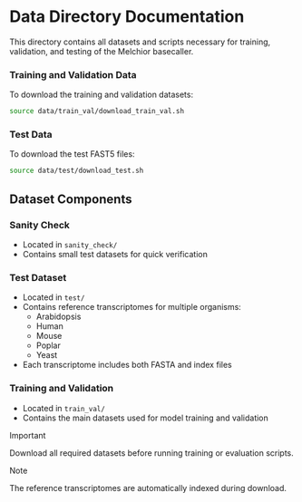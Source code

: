 # Data Directory Documentation

This directory contains all datasets and scripts necessary for training, validation, and testing of the Melchior basecaller.

### Training and Validation Data
To download the training and validation datasets:
```bash
source data/train_val/download_train_val.sh
```

### Test Data
To download the test FAST5 files:
```bash
source data/test/download_test.sh
```

## Dataset Components

### Sanity Check
- Located in `sanity_check/`
- Contains small test datasets for quick verification

### Test Dataset
- Located in `test/`
- Contains reference transcriptomes for multiple organisms:
  - Arabidopsis
  - Human
  - Mouse
  - Poplar
  - Yeast
- Each transcriptome includes both FASTA and index files

### Training and Validation
- Located in `train_val/`
- Contains the main datasets used for model training and validation

> [!IMPORTANT]
> Download all required datasets before running training or evaluation scripts.

> [!NOTE]
> The reference transcriptomes are automatically indexed during download.